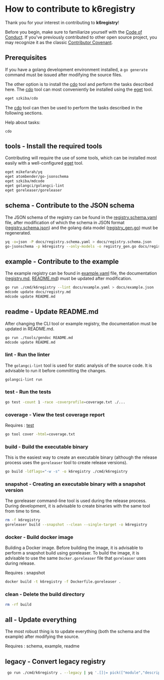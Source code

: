 # How to contribute to k6registry

Thank you for your interest in contributing to **k6registry**!

Before you begin, make sure to familiarize yourself with the [Code of Conduct](CODE_OF_CONDUCT.md). If you've previously contributed to other open source project, you may recognize it as the classic [Contributor Covenant](https://contributor-covenant.org/).


## Prerequisites

If you have a golang development environment installed, a `go generate` command must be issued after modifying the source files.

The other option is to install the [cdo] tool and perform the tasks described here. The [cdo] tool can most conveniently be installed using the [eget] tool.

```bash
eget szkiba/cdo
```

The [cdo] tool can then be used to perform the tasks described in the following sections.

Help about tasks:

```
cdo
```

[cdo]: (https://github.com/szkiba/cdo)
[eget]: https://github.com/zyedidia/eget

## tools - Install the required tools

Contributing will require the use of some tools, which can be installed most easily with a well-configured [eget] tool.

```bash
eget mikefarah/yq
eget atombender/go-jsonschema
eget szkiba/mdcode
eget golangci/golangci-lint
eget goreleaser/goreleaser
```

## schema - Contribute to the JSON schema

The JSON schema of the registry can be found in the [registry.schema.yaml] file, after modification of which the schema in JSON format ([registry.schema.json]) and the golang data model ([registry_gen.go]) must be regenerated.

```bash
yq -o=json -P docs/registry.schema.yaml > docs/registry.schema.json
go-jsonschema -p k6registry --only-models -o registry_gen.go docs/registry.schema.yaml
```

[registry.schema.json]: docs/registry.schema.json
[registry_gen.go]: registry_gen.go

## example - Contribute to the example

The example registry can be found in [example.yaml] file, the documentation ([registry.md], [README.md]) must be updated after modification.

```bash
go run ./cmd/k6registry --lint docs/example.yaml > docs/example.json
mdcode update docs/registry.md
mdcode update README.md
```

[example.yaml]: docs/example.yaml
[registry.schema.yaml]: docs/example.schema.yaml
[registry.md]: docs/registry.md
[README.md]: README.md

## readme - Update README.md

After changing the CLI tool or example registry, the documentation must be updated in README.md.

```bash
go run ./tools/gendoc README.md
mdcode update README.md
```

### lint - Run the linter

The `golangci-lint` tool is used for static analysis of the source code.
It is advisable to run it before committing the changes.

```bash
golangci-lint run
```

### test - Run the tests

```bash
go test -count 1 -race -coverprofile=coverage.txt ./...
```

[test]: <#test---run-the-tests>

### coverage - View the test coverage report

Requires
: [test]

```bash
go tool cover -html=coverage.txt
```

### build - Build the executable binary

This is the easiest way to create an executable binary (although the release process uses the `goreleaser` tool to create release versions).

```bash
go build -ldflags="-w -s" -o k6registry ./cmd/k6registry
```

[build]: <#build---build-the-executable-binary>

### snapshot - Creating an executable binary with a snapshot version

The goreleaser command-line tool is used during the release process. During development, it is advisable to create binaries with the same tool from time to time.

```bash
rm -f k6registry
goreleaser build --snapshot --clean --single-target -o k6registry
```

[snapshot]: <#snapshot---creating-an-executable-binary-with-a-snapshot-version>

### docker - Build docker image

Building a Docker image. Before building the image, it is advisable to perform a snapshot build using goreleaser. To build the image, it is advisable to use the same `Docker.goreleaser` file that `goreleaser` uses during release.

Requires
: snapshot

```bash
docker build -t k6registry -f Dockerfile.goreleaser .
```

### clean - Delete the build directory

```bash
rm -rf build
```

## all - Update everything

The most robust thing is to update everything (both the schema and the example) after modifying the source.

Requires
: schema, example, readme

## legacy - Convert legacy registry

```bash
 go run ./cmd/k6registry . --legacy | yq '.[]|= pick(["module","description","tier","product","imports","outputs","repo"])|sort_by(.module)' > ./docs/legacy.yaml
```